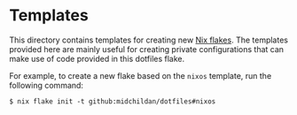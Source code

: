 # Templates

This directory contains templates for creating new [Nix flakes][nix-flakes]. The
templates provided here are mainly useful for creating private configurations
that can make use of code provided in this dotfiles flake.

For example, to create a new flake based on the `nixos` template, run the
following command:

```console
$ nix flake init -t github:midchildan/dotfiles#nixos
```

[nix-flakes]: https://nixos.wiki/wiki/Flakes
